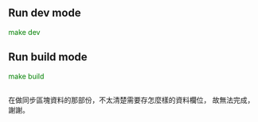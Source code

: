 
## Run dev mode
<font color="green">make dev</font>

## Run build mode
<font color="green">make build</font>

## 
在做同步區塊資料的那部份，不太清楚需要存怎麼樣的資料欄位，
故無法完成，謝謝。
